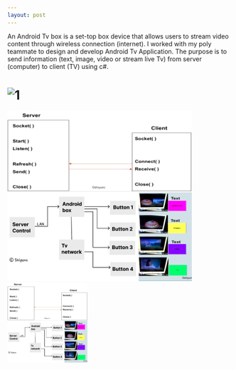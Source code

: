 ```yaml
---
layout: post
---
```

An Android Tv box is a set-top box device that allows users to stream video content through wireless connection (internet). I worked with my poly teammate to design and develop Android Tv Application. The purpose is to send information (text, image, video or stream live Tv) from server (computer) to client (TV) using c#.

# ![1](https://github.com/sycsy/csy/assets/48885389/b672e05d-47ad-41d6-9454-1704b5f49e2a)

[![1](./assets/images/1.png)](https://github.com/sycsy9/csy/blob/main/assets/images/1.png?raw=true)
<img src="./assets/images/1.png" width=180 height=180>
